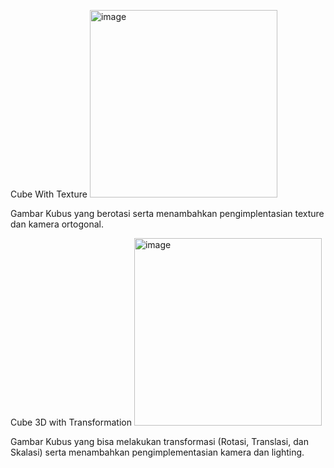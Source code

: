 Cube With Texture
<img width="300" alt="image" src="https://github.com/user-attachments/assets/e438d553-f794-4af8-8cf0-ca1bcb26512b">

Gambar Kubus yang berotasi serta menambahkan pengimplentasian texture dan kamera ortogonal.

Cube 3D with Transformation
<img width="300" alt="image" src="https://github.com/user-attachments/assets/2909864b-1f19-4df2-86fc-705a6c581bf2">

Gambar Kubus yang bisa melakukan transformasi (Rotasi, Translasi, dan Skalasi) serta menambahkan pengimplementasian kamera dan lighting.

